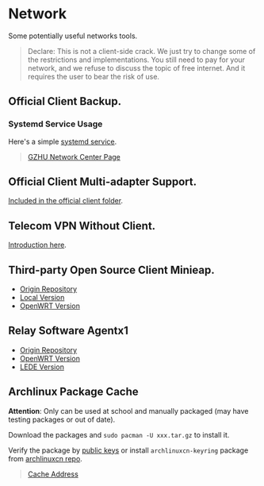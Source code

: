 # Network

Some potentially useful networks tools.

> Declare: This is not a client-side crack. We just try to change some of the restrictions and implementations. You still need to pay for your network, and we refuse to discuss the topic of free internet. And it requires the user to bear the risk of use.

## Official Client Backup.

### Systemd Service Usage

Here's a simple [systemd service](officialClient/ruijie@.service).

> [GZHU Network Center Page](http://202.192.18.32:8081)

## Official Client Multi-adapter Support.

[Included in the official client folder](officialClient/LinuxVersion/x86/rjsupplicant_multi_nic).

## Telecom VPN Without Client.

[Introduction here](telecomVpn/README.md).

## Third-party Open Source Client Minieap.

- [Origin Repository](https://github.com/updateing/minieap)
- [Local Version](https://github.com/GZHU-Dress/minieap)
- [OpenWRT Version](https://github.com/GZHU-Dress/openwrt-minieap)

## Relay Software Agentx1

- [Origin Repository](https://bitbucket.org/CrazyBoyFeng/agentx1)
- [OpenWRT Version](https://github.com/GZHU-Dress/openwrt-agentx1)
- [LEDE Version](https://github.com/GZHU-Dress/agentx1-lede)

## Archlinux Package Cache

**Attention**: Only can be used at school and manually packaged (may have testing packages or out of date).

Download the packages and `sudo pacman -U xxx.tar.gz` to install it. 

Verify the package by [public keys](https://github.com/GZHU-Dress/gzhu-pubkeys/blob/master/gpg_keys) or install `archlinuxcn-keyring` package from [archlinuxcn repo](https://github.com/archlinuxcn/repo/blob/master/README.md).

> [Cache Address](http://202.192.29.91/)
